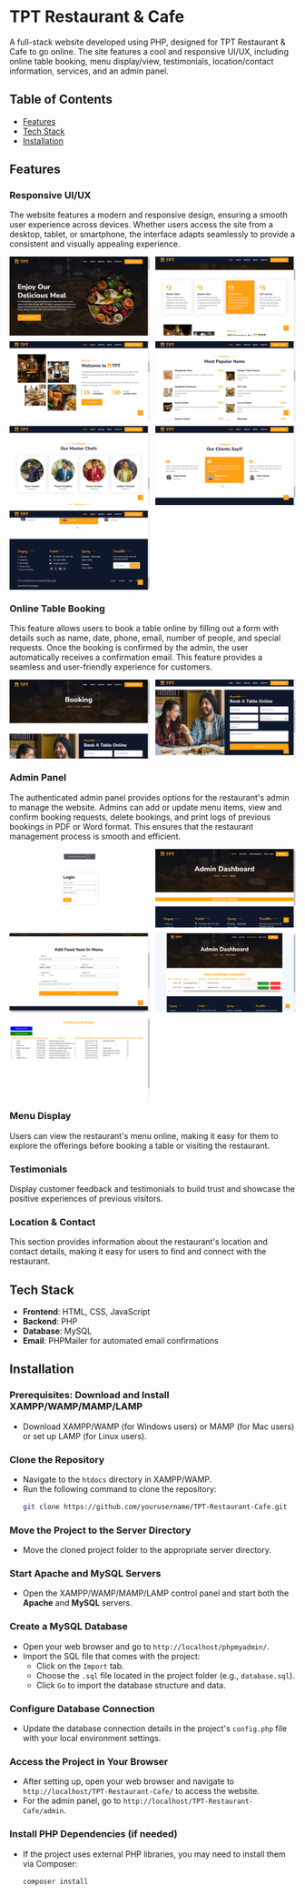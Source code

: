 # TPT Restaurant & Cafe

A full-stack website developed using PHP, designed for TPT Restaurant & Cafe to go online. The site features a cool and responsive UI/UX, including online table booking, menu display/view, testimonials, location/contact information, services, and an admin panel.

## Table of Contents
- [Features](#features)
- [Tech Stack](#tech-stack)
- [Installation](#installation)



## Features

### Responsive UI/UX
The website features a modern and responsive design, ensuring a smooth user experience across devices. Whether users access the site from a desktop, tablet, or smartphone, the interface adapts seamlessly to provide a consistent and visually appealing experience.

<div style="display: flex; flex-wrap: wrap; gap: 10px;">
  <img src="img/homepage1.png" alt="Online Table Booking" style="width: 49%;"/>
  <img src="img/homepage2.png" alt="Online Table Booking" style="width: 49%;"/>
  <img src="img/homepage3.png" alt="Online Table Booking" style="width: 49%;"/>
  <img src="img/homepage4.png" alt="Online Table Booking" style="width: 49%;"/>
  <img src="img/homepage6.png" alt="Online Table Booking" style="width: 49%;"/>
  <img src="img/homepage7.png" alt="Online Table Booking" style="width: 49%;"/>
  <img src="img/homepage8.png" alt="Online Table Booking" style="width: 49%;"/>
</div>


### Online Table Booking
This feature allows users to book a table online by filling out a form with details such as name, date, phone, email, number of people, and special requests. Once the booking is confirmed by the admin, the user automatically receives a confirmation email. This feature provides a seamless and user-friendly experience for customers.

<div style="display: flex; flex-wrap: wrap; gap: 10px;">
  <img src="img/tableBooking1.png" alt="Online Table Booking" style="width: 49%;"/>
  <img src="img/tableBooking2.png" alt="Online Table Booking" style="width: 49%;"/>
</div>

### Admin Panel
The authenticated admin panel provides options for the restaurant's admin to manage the website. Admins can add or update menu items, view and confirm booking requests, delete bookings, and print logs of previous bookings in PDF or Word format. This ensures that the restaurant management process is smooth and efficient.

<div style="display: flex; flex-wrap: wrap; gap: 10px;">
  <img src="img/admin1.png" alt="Online Table Booking" style="width: 49%;"/>
  <img src="img/admin2.png" alt="Online Table Booking" style="width: 49%;"/>
  <img src="img/admin3.png" alt="Online Table Booking" style="width: 49%;"/>
  <img src="img/admin4.png" alt="Online Table Booking" style="width: 49%;"/>
  <img src="img/admin5.png" alt="Online Table Booking" style="width: 49%;"/>
</div>


### Menu Display
Users can view the restaurant's menu online, making it easy for them to explore the offerings before booking a table or visiting the restaurant.

### Testimonials
Display customer feedback and testimonials to build trust and showcase the positive experiences of previous visitors.

### Location & Contact
This section provides information about the restaurant's location and contact details, making it easy for users to find and connect with the restaurant.

## Tech Stack
- **Frontend**: HTML, CSS, JavaScript
- **Backend**: PHP
- **Database**: MySQL
- **Email**: PHPMailer for automated email confirmations




## Installation

### Prerequisites: Download and Install XAMPP/WAMP/MAMP/LAMP
- Download XAMPP/WAMP (for Windows users) or MAMP (for Mac users) or set up LAMP (for Linux users).

### Clone the Repository
- Navigate to the `htdocs` directory in XAMPP/WAMP.
- Run the following command to clone the repository:
  ```bash
  git clone https://github.com/yourusername/TPT-Restaurant-Cafe.git
  ```

### Move the Project to the Server Directory
- Move the cloned project folder to the appropriate server directory.

### Start Apache and MySQL Servers
- Open the XAMPP/WAMP/MAMP/LAMP control panel and start both the **Apache** and **MySQL** servers.

### Create a MySQL Database
- Open your web browser and go to `http://localhost/phpmyadmin/`.
- Import the SQL file that comes with the project:
  - Click on the `Import` tab.
  - Choose the `.sql` file located in the project folder (e.g., `database.sql`).
  - Click `Go` to import the database structure and data.

### Configure Database Connection
- Update the database connection details in the project's `config.php` file with your local environment settings.

### Access the Project in Your Browser
- After setting up, open your web browser and navigate to `http://localhost/TPT-Restaurant-Cafe/` to access the website.
- For the admin panel, go to `http://localhost/TPT-Restaurant-Cafe/admin`.

### Install PHP Dependencies (if needed)
- If the project uses external PHP libraries, you may need to install them via Composer:
  ```bash
  composer install
  ```

